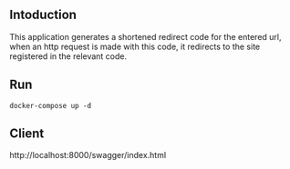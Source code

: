 ## Intoduction
This application generates a shortened redirect code for the entered url, when an http request is made with this code, it redirects to the site registered in the relevant code.
## Run

```
docker-compose up -d
```

## Client 

http://localhost:8000/swagger/index.html
